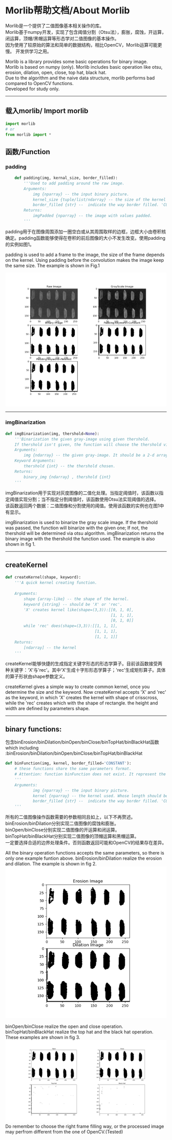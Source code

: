 # Morlib帮助文档/About Morlib

Morlib是一个提供了二值图像基本相关操作的库。  
Morlib基于numpy开发，实现了包含阈值分割（Otsu法），膨胀，腐蚀，开运算，闭运算，顶帽/黑帽运算等形态学对二值图像的基本操作。  
因为使用了较原始的算法和简单的数据结构，相比OpenCV，Morlib运算可能更慢。
开发供学习之用。

Morlib is a library provides some basic operations for binary image.  
Morlib is based on numpy (only). Morlib includes basic operation like otsu, erosion, dilation, open, close, top hat, black hat.  
Due to the algorithm and the naive data structure, morlib performs bad compared to OpenCV functions.  
Developed for study only.
___

## 载入morlib/ Import morlib

```py
import morlib
# or
from morlib import *
```

## 函数/Function

### padding

```py
    def padding(img, kernal_size, border_filled):
        '''Used to add padding around the raw image.  
        Arguments:
            img {nparray} -- the input binary picture.
            kernel_size {tuple/list/ndarray} -- the size of the kernel used. Should be 2n+1,n>=0.
            border_filled {str} --  indicate the way border filled. 'CONSTANT' means filling with 0; 'NEAREST' will filled with nearest value.
        Returns:
            imgPadded {nparray} -- the image with values padded.
        '''
```

padding用于在图像周围添加一圈空白或从其周围取样的边框，边框大小由卷积核确定。padding函数能够使得在卷积的前后图像的大小不发生改变。使用padding的实例如图1。

padding is used to add a frame to the image, the size of the frame depends on the kernel. Using padding before the convolution makes the image keep the same size. The example is shown in Fig.1

![fig 1](Figure_1.png)

___

### imgBinarization

```py
def imgBinarization(img, thershold=None):
    '''Binarization the given gray-image using given thershold.  
    If thershold isn't given, the function will choose the thershold via Otsu.
    Arguments:
        img {ndarray} -- the given gray-image. It should be a 2-d array.    
    Keyword Arguments:
        thershold {int} -- the thershold chosen.
    Returns:
        binary_img {ndarray} , thershold {int}
    '''
```

imgBinarization用于实现对灰度图像的二值化处理。当指定阈值时，该函数以指定阈值实现分割；当不指定分割阈值时，该函数使用Otsu法实现阈值的选择。  
该函数返回两个数据：二值图像和分割使用的阈值。使用该函数的实例也在图1中有显示。

imgBinarization is used to binarize the gray scale image. If the thershold was passed, the function will binarize with the given one; If not, the thershold will be determined via otsu algorithm.
imgBinarization returns the binary image with the thershold the function used. The example is also shown in fig 1.
___

## createKernel

```py
def createKernel(shape, keyword):
    '''A quick kernel creating function.
    
    Arguments:
        shape {array-like} -- the shape of the kernel.
        keyword {string} -- should be 'X' or 'rec'.  
        'X' creates kernel like(shape=(3,3)):[[0, 1, 0],
                                              [1, 1, 1],
                                              [0, 1, 0]]
        while 'rec' does(shape=(3,3)):[[1, 1, 1],
                                       [1, 1, 1],
                                       [1, 1, 1]]
    Returns:
        [ndarray] -- the kernel
    '''
```

createKernel能够快捷的生成指定关键字形态的形态学算子。目前该函数接受两种关键字：'X'与'rec'。其中'X'生成十字形形态学算子；'rec'生成矩形算子。具体的算子形状由shape参数定义。

createKernel gives a simple way to create common kernel, once you determine the size and the keyword. Now createKernel accepts 'X' and 'rec' as the keyword, in which 'X' creates the kernel with shape of crisscross, while the 'rec' creates which with the shape of rectangle. the height and width are defined by parameters shape.
___

## binary functions: 
包含binErosion/binDilation/binOpen/binClose/binTopHat/binBlackHat函数  
which including :binErosion/binDilation/binOpen/binClose/binTopHat/binBlackHat

```py
def binFunction(img, kernel, border_filled='CONSTANT'):
    # these functions share the same parameters format.
    # Attention: function binFunction does not exist. It represent the series of functions shown before.
    '''
    Arguments:
            img {nparray} -- the input binary picture.
            kernel {nparray} -- the kernel used. Whose length should be 2n+1,n>=0.
            border_filled {str} --  indicate the way border filled. 'CONSTANT' means filling with 0; 'NEAREST' will filled with nearest value.
    '''
```

所有的二值图像操作函数需要的参数相同且如上，以下不再赘述。  
binErosion/binDilation分别实现二值图像的腐蚀和膨胀。  
binOpen/binClose分别实现二值图像的开运算和闭运算。  
binTopHat/binBlackHat分别实现二值图像的顶帽运算和黑帽运算。  
一定要选择合适的边界处理条件。否则函数返回可能和OpenCV的结果存在差异。

All the binary operation functions accepts the same parameters, so there is only one example funtion above.
binErosion/binDilation realize the erosion and dilation. The example is shown in fig 2.
![fig_2](Figure_2.png)

binOpen/binClose realize the open and close operation.
binTopHat/binBlackHat realize the top hat and the black hat operation.
These examples are shown in fig 3.
![fig_3](Figure_3.png)
Do remember to choose the right frame filling way, or the processed image may perfrom different from the one of OpenCV.(Tested) 